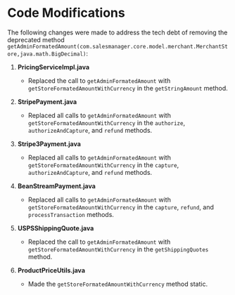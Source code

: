 
# Code Modifications

The following changes were made to address the tech debt of removing the deprecated method `getAdminFormatedAmount(com.salesmanager.core.model.merchant.MerchantStore,java.math.BigDecimal)`:

1. **PricingServiceImpl.java**
   - Replaced the call to `getAdminFormatedAmount` with `getStoreFormatedAmountWithCurrency` in the `getStringAmount` method.

2. **StripePayment.java**
   - Replaced all calls to `getAdminFormatedAmount` with `getStoreFormatedAmountWithCurrency` in the `authorize`, `authorizeAndCapture`, and `refund` methods.

3. **Stripe3Payment.java**
   - Replaced all calls to `getAdminFormatedAmount` with `getStoreFormatedAmountWithCurrency` in the `capture`, `authorizeAndCapture`, and `refund` methods.

4. **BeanStreamPayment.java**
   - Replaced all calls to `getAdminFormatedAmount` with `getStoreFormatedAmountWithCurrency` in the `capture`, `refund`, and `processTransaction` methods.

5. **USPSShippingQuote.java**
   - Replaced the call to `getAdminFormatedAmount` with `getStoreFormatedAmountWithCurrency` in the `getShippingQuotes` method.

6. **ProductPriceUtils.java**
   - Made the `getStoreFormatedAmountWithCurrency` method static.